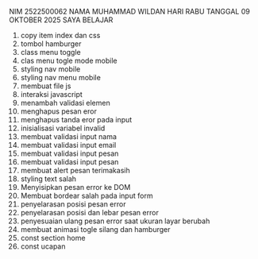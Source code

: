 NIM 2522500062
NAMA MUHAMMAD WILDAN 
HARI RABU TANGGAL 09 OKTOBER 2025 SAYA BELAJAR<ol>
<li>copy item index dan css</li>
<li>tombol hamburger</li>
<li>class menu toggle</li>
<li>clas menu togle mode mobile</li>
<li>styling nav mobile</li>
<li>styling nav menu mobile</li>
<li>membuat file js</li>
<li>interaksi javascript</li>
<li>menambah validasi elemen</li>
<li>menghapus pesan eror</li>
<li>menghapus tanda eror pada input</li>
<li>inisialisasi variabel invalid</li>
<li>membuat validasi input nama</li>
<li>membuat validasi input email</li>
<li>membuat validasi input pesan</li>
<li>membuat validasi input pesan</li>
<li>membuat alert pesan terimakasih</li>
<li>styling text salah</li>
<li>Menyisipkan pesan error ke DOM</li>
<li>Membuat bordear salah pada input form</li>
<li>penyelarasan posisi pesan error</li>
<li>penyelarasan posisi dan lebar pesan error</li>
<li>penyesuaian ulang pesan error saat ukuran layar berubah</li>
<li>membuat animasi togle silang dan hamburger</li>
<li>const section home</li>
<li>const ucapan </li>
